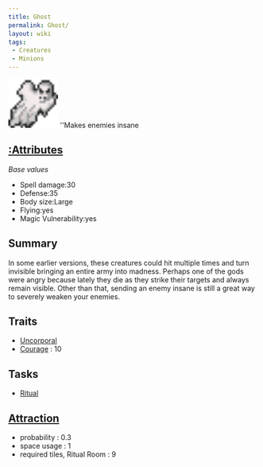 ```yaml
---
title: Ghost
permalink: Ghost/
layout: wiki
tags:
 - Creatures
 - Minions
---
```


<img src="ghost.png" title="fig:ghost.png" alt="ghost.png" width="100" />
''Makes enemies insane

[:Attributes](:Attributes "wikilink")
-------------------------------------

*Base values*

-   Spell damage:30
-   Defense:35
-   Body size:Large
-   Flying:yes
-   Magic Vulnerability:yes

Summary
-------

In some earlier versions, these creatures could hit multiple times and
turn invisible bringing an entire army into madness. Perhaps one of the
gods were angry because lately they die as they strike their targets and
always remain visible. Other than that, sending an enemy insane is still
a great way to severely weaken your enemies.

Traits
------

-   [Uncorporal](:Traits#Uncorporal "wikilink")
-   [Courage](:Traits#Courage "wikilink") : 10

Tasks
-----

-   [Ritual](:Ritual_Room "wikilink")

[Attraction](:Immigration "wikilink")
-------------------------------------

-   probability : 0.3
-   space usage : 1
-   required tiles, Ritual Room : 9

